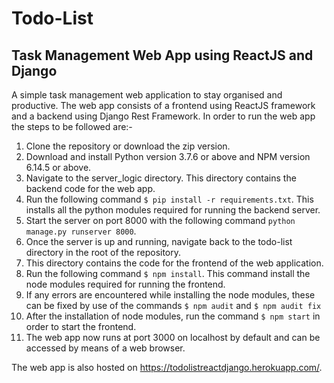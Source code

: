 # Todo-List
## Task Management Web App using ReactJS and Django 
A simple task management web application to stay organised and productive. The web app consists of a frontend using ReactJS framework and a backend using Django Rest Framework.
In order to run the web app the steps to be followed are:-
1. Clone the repository or download the zip version.
2. Download and install Python version 3.7.6 or above and NPM version 6.14.5 or above.
3. Navigate to the server_logic directory. This directory contains the backend code for the web app.
3. Run the following command ```$ pip install -r requirements.txt```. This installs all the python modules required for running the backend server.
4. Start the server on port 8000 with the following command ``` python manage.py runserver 8000 ```.
5. Once the server is up and running, navigate back to the todo-list directory in the root of the repository.
6. This directory contains the code for the frontend of the web application.
7. Run the following command ```$ npm install```. This command install the node modules required for running the frontend.
8. If any errors are encountered while installing the node modules, these can be fixed by use of the commands ```$ npm audit``` and ```$ npm audit fix``` 
9. After the installation of node modules, run the command ```$ npm start``` in order to start the frontend. 
10. The web app now runs at port 3000 on localhost by default and can be accessed by means of a web browser.

The web app is also hosted on <https://todolistreactdjango.herokuapp.com/>.

